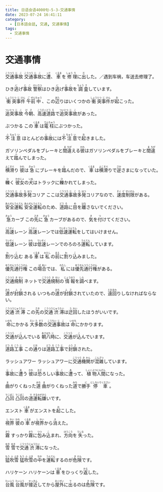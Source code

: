 ```yaml
---
title: 日语会语4000句-5-3-交通事情
date: 2023-07-24 16:41:11
category:
  - [日本語会話, 交通, 交通事情]
tags:
  - 交通事情 
---
```


# 交通事情

<ruby>交<rt>こう</rt>通<rt>つう</rt>事<rt>じ</rt>故<rt>こ</rt></ruby>
<ruby>交<rt>こう</rt>通<rt>つう</rt>事<rt>じ</rt>故<rt>こ</rt>に<rt></rt>遭<rt>って</rt>、<rt></rt>車<rt>くるま</rt>を<rt></rt>修<rt>しゅう</rt>理<rt>り</rt>に<rt></rt>出<rt>だ</rt>した。／遇到车祸，车送去修理了。</ruby>

<!-- more -->

<ruby>ひき<rt></rt>逃<rt>に</rt>げ<rt></rt>事<rt>じ</rt>故<rt>こ</rt></ruby>
<ruby>警<rt>けい</rt>察<rt>さつ</rt>はひき<rt></rt>逃<rt>に</rt>げ<rt></rt>事<rt>じ</rt>故<rt>こ</rt>を<rt></rt>調<rt>ちょう</rt>査<rt>さ</rt>しています。</ruby>

<ruby>衝<rt>しょう</rt>突<rt>とつ</rt>事<rt>じ</rt>件<rt>けん</rt></ruby>
<ruby>午<rt>ご</rt>前<rt>ぜん</rt>中<rt>ちゅう</rt>、この<rt></rt>辺<rt>あた</rt>りはいくつかの<rt></rt>衝<rt>しょう</rt>突<rt>とつ</rt>事<rt>じ</rt>件<rt>けん</rt>が<rt></rt>起<rt>お</rt>こった。</ruby>

<ruby>追<rt>つい</rt>突<rt>とつ</rt>事<rt>じ</rt>故<rt>こ</rt></ruby>
<ruby>今<rt>け</rt>朝<rt>さ</rt>、<rt></rt>高<rt>こう</rt>速<rt>そく</rt>道<rt>どう</rt>路<rt>ろ</rt>で<rt></rt>追<rt>つい</rt>突<rt>とつ</rt>事<rt>じ</rt>故<rt>こ</rt>があった。</ruby>

<ruby>ぶつかる</ruby>
<ruby>この<rt></rt>車<rt>くるま</rt>は<rt></rt>電<rt>でん</rt>柱<rt>ちゅう</rt>にぶつかった。</ruby>

<ruby>不<rt>ふ</rt>注<rt>ちゅう</rt>意<rt>い</rt></ruby>
<ruby>ほとんどの<rt></rt>事<rt>じ</rt>故<rt>こ</rt>には<rt></rt>不<rt>ふ</rt>注<rt>ちゅう</rt>意<rt>い</rt>で<rt></rt>起<rt>お</rt>きました。</ruby>

<ruby>ガソリンペダルをブレーキと<rt></rt>間<rt>ま</rt>違<rt>ちが</rt>える</ruby>
<ruby>彼<rt>かれ</rt>はガソリンペダルをブレーキと<rt></rt>間<rt>ま</rt>違<rt>ちが</rt>えて<rt></rt>踏<rt>ふ</rt>んでしまった。</ruby>

<ruby>横<rt>よこ</rt>滑<rt>すべ</rt>り</ruby>
<ruby>彼<rt>かれ</rt>は<rt></rt>急<rt>きゅう</rt>にブレーキを<rt></rt>踏<rt>ふ</rt>んだので、<rt></rt>車<rt>くるま</rt>は<rt></rt>横<rt>よこ</rt>滑<rt>すべ</rt>りで<rt></rt>逆<rt>さか</rt>さまになっていた。</ruby>

<ruby>轢<rt>ひ</rt>く</ruby>
<ruby>彼<rt>かの</rt>女<rt>じょ</rt>の<rt></rt>犬<rt>いぬ</rt>はトラックに<rt></rt>轢<rt>ひ</rt>かれてしまった。</ruby>

<ruby>交<rt>こう</rt>通<rt>つう</rt>事<rt>じ</rt>故<rt>こ</rt>多<rt>た</rt>発<rt>はつ</rt>コリア</ruby>
<ruby>ここは<rt></rt>交<rt>こう</rt>通<rt>つう</rt>事<rt>じ</rt>故<rt>こ</rt>多<rt>た</rt>発<rt>はつ</rt>コリアなので、<rt></rt>速<rt>そく</rt>度<rt>ど</rt>制<rt>せい</rt>限<rt>けん</rt>がある。</ruby>

<ruby>安<rt>あん</rt>全<rt>ぜん</rt>運<rt>うん</rt>転<rt>てん</rt></ruby>
<ruby>安<rt>あん</rt>全<rt>ぜん</rt>運<rt>うん</rt>転<rt>てん</rt>のため、<rt></rt>道<rt>どう</rt>路<rt>ろ</rt>に<rt></rt>目<rt>め</rt>を<rt></rt>離<rt>はな</rt>さないでください。</ruby>

<ruby>急<rt>きゅう</rt>カーブ</ruby>
<ruby>この<rt></rt>先<rt>さき</rt>に<rt></rt>急<rt>きゅう</rt>カーブがあるので、<rt></rt>気<rt>き</rt>を<rt></rt>付<rt>つ</rt>けてください。</ruby>

<ruby>高<rt>こう</rt>速<rt>そく</rt>レーン</ruby>
<ruby>高<rt>こう</rt>速<rt>そく</rt>レーンでは<rt></rt>低<rt>てい</rt>速<rt>そく</rt>運<rt>うん</rt>転<rt>てん</rt>をしてはいけません。</ruby>

<ruby>低<rt>てい</rt>速<rt>そく</rt>レーン</ruby>
<ruby>彼<rt>かれ</rt>は<rt></rt>低<rt>てい</rt>速<rt>そく</rt>レーンでのろのろ<rt></rt>運<rt>うん</rt>転<rt>てん</rt>しています。</ruby>

<ruby>割<rt>わ</rt>り<rt></rt>込<rt>こ</rt>む</ruby>
<ruby>ある<rt></rt>車<rt>くるま</rt>は<rt></rt>私<rt>わたし</rt>の<rt></rt>前<rt>まえ</rt>に<rt></rt>割<rt>わ</rt>り<rt></rt>込<rt>こ</rt>みました。</ruby>

<ruby>優<rt>ゆう</rt>先<rt>せん</rt>通<rt>つう</rt>行<rt>こう</rt>権<rt>けん</rt></ruby>
<ruby>この<rt></rt>場<rt>ば</rt>合<rt>あい</rt>では、<rt></rt>私<rt>わたし</rt>には<rt></rt>優<rt>ゆう</rt>先<rt>せん</rt>通<rt>つう</rt>行<rt>こう</rt>権<rt>けん</rt>がある。</ruby>

<ruby>交<rt>こう</rt>通<rt>つう</rt>規<rt>き</rt>制<rt>せい</rt></ruby>
<ruby>ネットで<rt></rt>交<rt>こう</rt>通<rt>つう</rt>規<rt>き</rt>制<rt>せい</rt>の<rt></rt>情<rt>じょう</rt>報<rt>ほう</rt>を<rt></rt>調<rt>しら</rt>べます。</ruby>

<ruby>道<rt>みち</rt>が<rt></rt>封<rt>ふ</rt>鎖<rt>さ</rt>される</ruby>
<ruby>いつもの<rt></rt>道<rt>みち</rt>が<rt></rt>封<rt>ふ</rt>鎖<rt>さ</rt>されていたので、<rt></rt>遠<rt>とお</rt>回<rt>まわ</rt>りしなければならない。</ruby>

<ruby>交<rt>こう</rt>通<rt>つう</rt>渋<rt>じゅう</rt>滞<rt>たい</rt></ruby>
<ruby>この<rt></rt>先<rt>さき</rt>の<rt></rt>交<rt>こう</rt>通<rt>つう</rt>渋<rt>じゅう</rt>滞<rt>たい</rt>は<rt></rt>迂<rt>う</rt>回<rt>かい</rt>したほうがいいです。</ruby>

<ruby>命<rt>いのち</rt>にかかる</ruby>
<ruby>大<rt>だい</rt>多<rt>た</rt>数<rt>すう</rt>の<rt></rt>交<rt>こう</rt>通<rt>ちい</rt>事<rt>じ</rt>故<rt>こ</rt>は<rt></rt>命<rt>いのち</rt>にかかります。</ruby>

<ruby>交<rt>こう</rt>通<rt>つう</rt>が<rt></rt>込<rt>こ</rt>んでいる</ruby>
<ruby>朝<rt>あさ</rt>八<rt>はち</rt>時<rt>じ</rt>に、<rt></rt>交<rt>こう</rt>通<rt>つう</rt>が<rt></rt>込<rt>こ</rt>んでいます。</ruby>

<ruby>道<rt>どう</rt>路<rt>ろ</rt>工<rt>こう</rt>事<rt>じ</rt></ruby>
<ruby>この<rt></rt>通<rt>とお</rt>りは<rt></rt>道<rt>どう</rt>路<rt>ろ</rt>工<rt>こう</rt>事<rt>じ</rt>で<rt></rt>封<rt>ふう</rt>鎖<rt>さ</rt>された。</ruby>

<ruby>ラッシュアワー</ruby>
<ruby>ラッシュアワーに<rt></rt>交<rt>こう</rt>通<rt>つう</rt>機<rt>き</rt>関<rt>かん</rt>が<rt></rt>混<rt>こん</rt>雑<rt>ざつ</rt>しています。</ruby>

<ruby>事<rt>じ</rt>故<rt>こ</rt>に<rt></rt>遭<rt>あ</rt>う</ruby>
<ruby>彼<rt>かれ</rt>は<rt></rt>恐<rt>おそ</rt>ろしい<rt></rt>事<rt>じ</rt>故<rt>こ</rt>に<rt></rt>遭<rt>あ</rt>って、<rt></rt>植<rt>しょく</rt>物<rt>ぶつ</rt>人<rt>にん</rt>間<rt>げん</rt>になった。</ruby>

<ruby>曲<rt>ま</rt>がりくねった<rt></rt>道<rt>みち</rt></ruby>
<ruby>曲<rt>ま</rt>がりくねった<rt></rt>道<rt>みち</rt>で<rt></rt>勝手<rt>に</rt>停車<rt>にしないでください</rt>。</ruby>

<ruby>凸<rt>でこ</rt>凹<rt>ぼこ</rt></ruby>
<ruby>凸<rt>でこ</rt>凹<rt>ぼこ</rt>の<rt></rt>道<rt>で</rt>運転<rt>するのが</rt>嫌<rt>きら</rt>いです。</ruby>

<ruby>エンスト</ruby>
<ruby>車<rt>くるま</rt>がエンストを<rt></rt>起<rt>お</rt>こした。</ruby>

<ruby>視<rt>し</rt>界<rt>かい</rt></ruby>
<ruby>彼<rt>かれ</rt>の<rt></rt>車<rt>くるま</rt>が<rt></rt>視<rt>し</rt>界<rt>かい</rt>から<rt></rt>消<rt>き</rt>えた。</ruby>

<ruby>霧<rt>きり</rt></ruby>
<ruby>すっかり<rt></rt>霧<rt>きり</rt>に<rt></rt>包<rt>つつ</rt>み<rt></rt>込<rt>こ</rt>まれ、<rt></rt>方<rt>ほう</rt>向<rt>こう</rt>を<rt></rt>失<rt>うしな</rt>った。</ruby>

<ruby>雪<rt>ゆき</rt></ruby>
<ruby>雪<rt>ゆき</rt>で<rt></rt>交<rt>こう</rt>通<rt>つう</rt>渋<rt>じゅう</rt>滞<rt>たい</rt>になった。</ruby>

<ruby>猛<rt>もう</rt>吹<rt>ふ</rt>雪<rt>ぶき</rt></ruby>
<ruby>猛<rt>もう</rt>吹<rt>ふ</rt>雪<rt>ぶき</rt>の<rt></rt>中<rt>なか</rt>を<rt></rt>運<rt>うん</rt>転<rt>てん</rt>するのが<rt></rt>危<rt>き</rt>険<rt>けん</rt>です。</ruby>

<ruby>ハリケーン</ruby>
<ruby>ハリケーンは<rt></rt>車<rt>くるま</rt>をひっくり<rt></rt>返<rt>かえ</rt>した。</ruby>

<ruby>台<rt>たい</rt>風<rt>ふう</rt></ruby>
<ruby>台<rt>たい</rt>風<rt>ふう</rt>が<rt></rt>接<rt>せっ</rt>近<rt>きん</rt>してから<rt></rt>屋<rt>おく</rt>外<rt>がい</rt>に<rt></rt>出<rt>で</rt>るのは<rt></rt>危<rt>き</rt>険<rt>けん</rt>です。</ruby>


